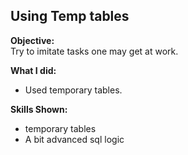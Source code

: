 ## Using Temp tables 

**Objective:**  
Try to imitate tasks one may get at work.  

**What I did:**  
- Used temporary tables.  

**Skills Shown:**  
- temporary tables
- A bit advanced sql logic